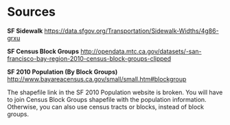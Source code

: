 # Sources 

**SF Sidewalk**
https://data.sfgov.org/Transportation/Sidewalk-Widths/4g86-grxu

**SF Census Block Groups**
http://opendata.mtc.ca.gov/datasets/-san-francisco-bay-region-2010-census-block-groups-clipped

**SF 2010 Population (By Block Groups)**
http://www.bayareacensus.ca.gov/small/small.htm#blockgroup

The shapefile link in the SF 2010 Population website is broken. You will have to join Census Block Groups shapefile with the population information. Otherwise, you can also use census tracts or blocks, instead of block groups.
